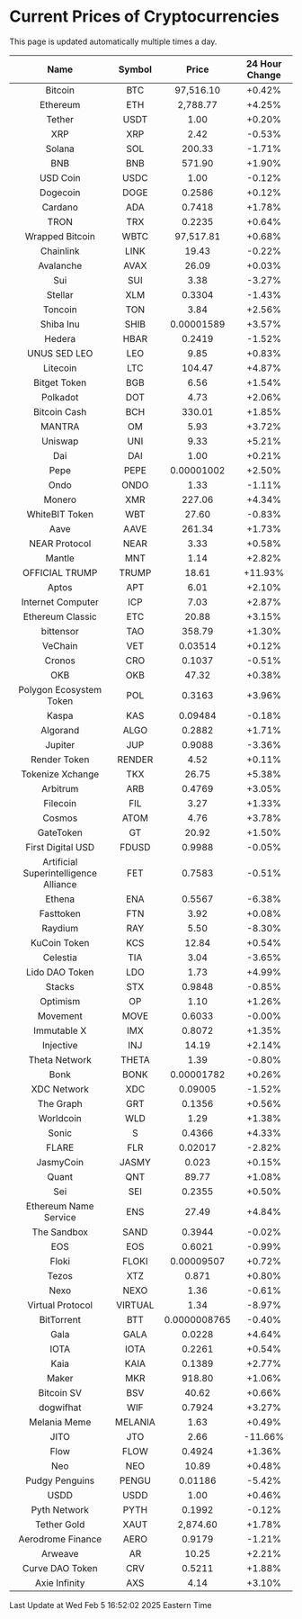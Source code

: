 # Current Prices of Cryptocurrencies
This page is updated automatically multiple times a day.

| Name | Symbol | Price | 24 Hour Change |
| :---: |:---:| :---: | :---: |
| Bitcoin | BTC | 97,516.10 | +0.42% |
| Ethereum | ETH | 2,788.77 | +4.25% |
| Tether | USDT | 1.00 | +0.20% |
| XRP | XRP | 2.42 | -0.53% |
| Solana | SOL | 200.33 | -1.71% |
| BNB | BNB | 571.90 | +1.90% |
| USD Coin | USDC | 1.00 | -0.12% |
| Dogecoin | DOGE | 0.2586 | +0.12% |
| Cardano | ADA | 0.7418 | +1.78% |
| TRON | TRX | 0.2235 | +0.64% |
| Wrapped Bitcoin | WBTC | 97,517.81 | +0.68% |
| Chainlink | LINK | 19.43 | -0.22% |
| Avalanche | AVAX | 26.09 | +0.03% |
| Sui | SUI | 3.38 | -3.27% |
| Stellar | XLM | 0.3304 | -1.43% |
| Toncoin | TON | 3.84 | +2.56% |
| Shiba Inu | SHIB | 0.00001589 | +3.57% |
| Hedera | HBAR | 0.2419 | -1.52% |
| UNUS SED LEO | LEO | 9.85 | +0.83% |
| Litecoin | LTC | 104.47 | +4.87% |
| Bitget Token | BGB | 6.56 | +1.54% |
| Polkadot | DOT | 4.73 | +2.06% |
| Bitcoin Cash | BCH | 330.01 | +1.85% |
| MANTRA | OM | 5.93 | +3.72% |
| Uniswap | UNI | 9.33 | +5.21% |
| Dai | DAI | 1.00 | +0.21% |
| Pepe | PEPE | 0.00001002 | +2.50% |
| Ondo | ONDO | 1.33 | -1.11% |
| Monero | XMR | 227.06 | +4.34% |
| WhiteBIT Token | WBT | 27.60 | -0.83% |
| Aave | AAVE | 261.34 | +1.73% |
| NEAR Protocol | NEAR | 3.33 | +0.58% |
| Mantle | MNT | 1.14 | +2.82% |
| OFFICIAL TRUMP | TRUMP | 18.61 | +11.93% |
| Aptos | APT | 6.01 | +2.10% |
| Internet Computer | ICP | 7.03 | +2.87% |
| Ethereum Classic | ETC | 20.88 | +3.15% |
| bittensor | TAO | 358.79 | +1.30% |
| VeChain | VET | 0.03514 | +0.12% |
| Cronos | CRO | 0.1037 | -0.51% |
| OKB | OKB | 47.32 | +0.38% |
| Polygon Ecosystem Token | POL | 0.3163 | +3.96% |
| Kaspa | KAS | 0.09484 | -0.18% |
| Algorand | ALGO | 0.2882 | +1.71% |
| Jupiter | JUP | 0.9088 | -3.36% |
| Render Token | RENDER | 4.52 | +0.11% |
| Tokenize Xchange | TKX | 26.75 | +5.38% |
| Arbitrum | ARB | 0.4769 | +3.05% |
| Filecoin | FIL | 3.27 | +1.33% |
| Cosmos | ATOM | 4.76 | +3.78% |
| GateToken | GT | 20.92 | +1.50% |
| First Digital USD | FDUSD | 0.9988 | -0.05% |
| Artificial Superintelligence Alliance | FET | 0.7583 | -0.51% |
| Ethena | ENA | 0.5567 | -6.38% |
| Fasttoken | FTN | 3.92 | +0.08% |
| Raydium | RAY | 5.50 | -8.30% |
| KuCoin Token | KCS | 12.84 | +0.54% |
| Celestia | TIA | 3.04 | -3.65% |
| Lido DAO Token | LDO | 1.73 | +4.99% |
| Stacks | STX | 0.9848 | -0.85% |
| Optimism | OP | 1.10 | +1.26% |
| Movement | MOVE | 0.6033 | -0.00% |
| Immutable X | IMX | 0.8072 | +1.35% |
| Injective | INJ | 14.19 | +2.14% |
| Theta Network | THETA | 1.39 | -0.80% |
| Bonk | BONK | 0.00001782 | +0.26% |
| XDC Network | XDC | 0.09005 | -1.52% |
| The Graph | GRT | 0.1356 | +0.56% |
| Worldcoin | WLD | 1.29 | +1.38% |
| Sonic | S | 0.4366 | +4.33% |
| FLARE | FLR | 0.02017 | -2.82% |
| JasmyCoin | JASMY | 0.023 | +0.15% |
| Quant | QNT | 89.77 | +1.08% |
| Sei | SEI | 0.2355 | +0.50% |
| Ethereum Name Service | ENS | 27.49 | +4.84% |
| The Sandbox | SAND | 0.3944 | -0.02% |
| EOS | EOS | 0.6021 | -0.99% |
| Floki | FLOKI | 0.00009507 | +0.72% |
| Tezos | XTZ | 0.871 | +0.80% |
| Nexo | NEXO | 1.36 | -0.61% |
| Virtual Protocol | VIRTUAL | 1.34 | -8.97% |
| BitTorrent | BTT | 0.0000008765 | -0.40% |
| Gala | GALA | 0.0228 | +4.64% |
| IOTA | IOTA | 0.2261 | +0.54% |
| Kaia | KAIA | 0.1389 | +2.77% |
| Maker | MKR | 918.80 | +1.06% |
| Bitcoin SV | BSV | 40.62 | +0.66% |
| dogwifhat | WIF | 0.7924 | +3.27% |
| Melania Meme | MELANIA | 1.63 | +0.49% |
| JITO | JTO | 2.66 | -11.66% |
| Flow | FLOW | 0.4924 | +1.36% |
| Neo | NEO | 10.89 | +0.48% |
| Pudgy Penguins | PENGU | 0.01186 | -5.42% |
| USDD | USDD | 1.00 | +0.46% |
| Pyth Network | PYTH | 0.1992 | -0.12% |
| Tether Gold | XAUT | 2,874.60 | +1.78% |
| Aerodrome Finance | AERO | 0.9179 | -1.21% |
| Arweave | AR | 10.25 | +2.21% |
| Curve DAO Token | CRV | 0.5211 | +1.88% |
| Axie Infinity | AXS | 4.14 | +3.10% |

Last Update at Wed Feb  5 16:52:02 2025 Eastern Time